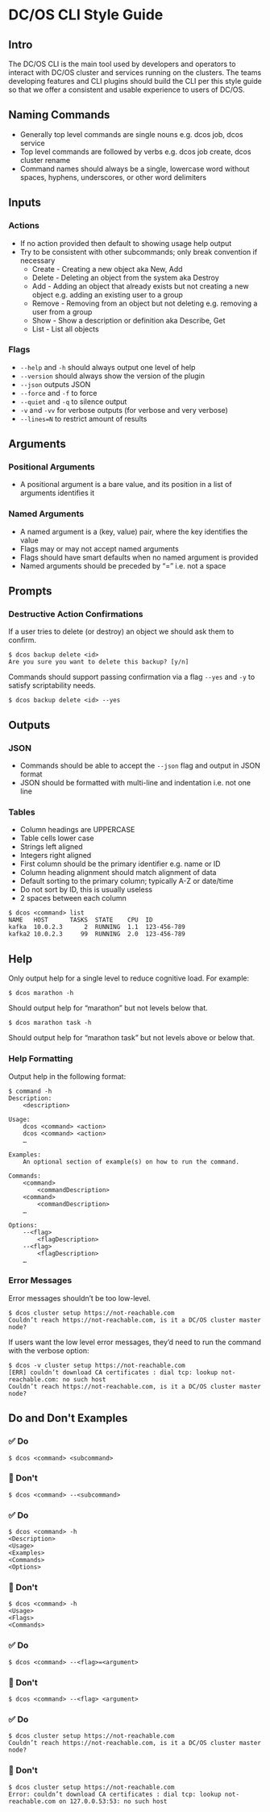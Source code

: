 # DC/OS CLI Style Guide

## Intro
The DC/OS CLI is the main tool used by developers and operators to interact with DC/OS cluster and services running on the clusters. The teams developing features and CLI plugins should build the CLI per this style guide so that we offer a consistent and usable experience to users of DC/OS.

## Naming Commands
* Generally top level commands are single nouns e.g. dcos job, dcos service
* Top level commands are followed by verbs e.g. dcos job create, dcos cluster rename
* Command names should always be a single, lowercase word without spaces, hyphens, underscores, or other word delimiters

## Inputs

### Actions

* If no action provided then default to showing usage help output
* Try to be consistent with other subcommands; only break convention if necessary
  * Create - Creating a new object aka New, Add
  * Delete - Deleting an object from the system aka Destroy
  * Add - Adding an object that already exists but not creating a new object e.g. adding an existing user to a group
  * Remove - Removing from an object but not deleting e.g. removing a user from a group
  * Show - Show a description or definition aka Describe, Get
  * List - List all objects

### Flags
* `--help` and `-h` should always output one level of help
* `--version` should always show the version of the plugin
* `--json` outputs JSON
* `--force` and `-f` to force
* `--quiet` and `-q` to silence output
* `-v` and `-vv` for verbose outputs (for verbose and very verbose)
* `--lines=N` to restrict amount of results

## Arguments

### Positional Arguments

* A positional argument is a bare value, and its position in a list of arguments identifies it

### Named Arguments

* A named argument is a (key, value) pair, where the key identifies the value
* Flags may or may not accept named arguments
* Flags should have smart defaults when no named argument is provided
* Named arguments should be preceded by “=” i.e. not a space

## Prompts

### Destructive Action Confirmations

If a user tries to delete (or destroy) an object we should ask them to confirm.

```
$ dcos backup delete <id>
Are you sure you want to delete this backup? [y/n]
```

Commands should support passing confirmation via a flag `--yes` and `-y` to satisfy scriptability needs.

```
$ dcos backup delete <id> --yes
```

## Outputs

### JSON

* Commands should be able to accept the `--json` flag and output in JSON format
* JSON should be formatted with multi-line and indentation i.e. not one line

### Tables

* Column headings are UPPERCASE
* Table cells lower case
* Strings left aligned
* Integers right aligned
* First column should be the primary identifier e.g. name or ID
* Column heading alignment should match alignment of data
* Default sorting to the primary column; typically A-Z or date/time
* Do not sort by ID, this is usually useless
* 2 spaces between each column

```
$ dcos <command> list
NAME   HOST      TASKS  STATE    CPU  ID
kafka  10.0.2.3      2	RUNNING  1.1  123-456-789
kafka2 10.0.2.3     99	RUNNING  2.0  123-456-789
```

## Help

Only output help for a single level to reduce cognitive load. For example:

```
$ dcos marathon -h
```

Should output help for “marathon” but not levels below that.

```
$ dcos marathon task -h
```

Should output help for “marathon task” but not levels above or below that.

### Help Formatting

Output help in the following format:

```
$ command -h
Description:
    <description>

Usage:
    dcos <command> <action>
    dcos <command> <action>
    …

Examples:
    An optional section of example(s) on how to run the command.

Commands:
    <command>
        <commandDescription>
    <command>
        <commandDescription>
    …

Options:
    --<flag>
        <flagDescription>
    --<flag>
        <flagDescription>
    …
```

### Error Messages

Error messages shouldn’t be too low-level.

``` 
$ dcos cluster setup https://not-reachable.com
Couldn’t reach https://not-reachable.com, is it a DC/OS cluster master node?
```

If users want the low level error messages, they’d need to run the command with the verbose option: 

```
$ dcos -v cluster setup https://not-reachable.com
[ERR] couldn’t download CA certificates : dial tcp: lookup not-reachable.com: no such host
Couldn’t reach https://not-reachable.com, is it a DC/OS cluster master node?
```

## Do and Don't Examples

### ✅ Do

``` 
$ dcos <command> <subcommand>
```

### 🚫 Don't

```
$ dcos <command> --<subcommand>
```

### ✅ Do

``` 
$ dcos <command> -h
<Description>
<Usage>
<Examples>
<Commands>
<Options>
```

### 🚫 Don't

```
$ dcos <command> -h
<Usage>
<Flags>
<Commands>
```

### ✅ Do

``` 
$ dcos <command> --<flag>=<argument>
```

### 🚫 Don't

```
$ dcos <command> --<flag> <argument>
```

### ✅ Do

``` 
$ dcos cluster setup https://not-reachable.com
Couldn’t reach https://not-reachable.com, is it a DC/OS cluster master node?
```

### 🚫 Don't

```
$ dcos cluster setup https://not-reachable.com
Error: couldn’t download CA certificates : dial tcp: lookup not-reachable.com on 127.0.0.53:53: no such host
```
